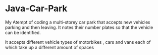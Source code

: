 # Java-Car-Park

My Atempt of coding a multi-storey car park that accepts new vehicles parking and then leaving.
It notes their number plates so that the vehicle can be identified.

It accepts different vehicle types of motorbikes , cars and vans each of which take up a different amount of spaces
